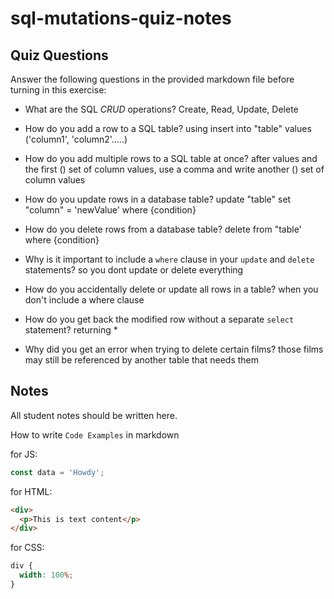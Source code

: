 # sql-mutations-quiz-notes

## Quiz Questions

Answer the following questions in the provided markdown file before turning in this exercise:

- What are the SQL _CRUD_ operations?
  Create, Read, Update, Delete

- How do you add a row to a SQL table?
  using insert into "table"
  values ('column1', 'column2'.....)

- How do you add multiple rows to a SQL table at once?
  after values and the first () set of column values, use a comma and write another () set of column values

- How do you update rows in a database table?
  update "table"
  set "column" = 'newValue'
  where {condition}

- How do you delete rows from a database table?
  delete from "table'
  where {condition}

- Why is it important to include a `where` clause in your `update` and `delete` statements?
  so you dont update or delete everything

- How do you accidentally delete or update all rows in a table?
  when you don't include a where clause

- How do you get back the modified row without a separate `select` statement?
  returning \*

- Why did you get an error when trying to delete certain films?
  those films may still be referenced by another table that needs them

## Notes

All student notes should be written here.

How to write `Code Examples` in markdown

for JS:

```javascript
const data = 'Howdy';
```

for HTML:

```html
<div>
  <p>This is text content</p>
</div>
```

for CSS:

```css
div {
  width: 100%;
}
```
